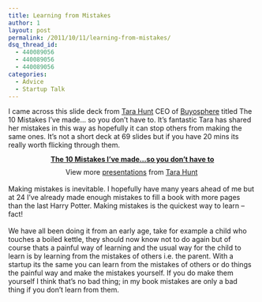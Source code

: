 ```yaml
---
title: Learning from Mistakes
author: 1
layout: post
permalink: /2011/10/11/learning-from-mistakes/
dsq_thread_id:
  - 440089056
  - 440089056
  - 440089056
categories:
  - Advice
  - Startup Talk
---
```

<div id="__ss_9628635" style="width: 500px;">
  <strong style="display: block; margin: 12px 0 4px;"></strong>
</div>

<div style="width: 500px;">
  <strong style="display: block; margin: 12px 0 4px;"></strong>
</div>

<div style="width: 500px;">
  I came across this slide deck from <a title="Tara hunt Twitter" href="https://twitter.com/#!/missrogue">Tara Hunt</a> CEO of <a title="Butosphere homepage" href="http://buyosphere.com/">Buyosphere</a> titled The 10 Mistakes I&#8217;ve made&#8230; so you don&#8217;t have to. It&#8217;s fantastic Tara has shared her mistakes in this way as hopefully it can stop others from making the same ones. It&#8217;s not a short deck at 69 slides but if you have 20 mins its really worth flicking through them.
</div>

<div style="width: 500px;">
  <strong style="display: block; margin: 12px 0 4px;"></strong>
</div>

<div style="width: 500px;">
  <strong style="display: block; margin: 12px 0 4px;"></strong>
</div>

<div style="width: 500px;">
  <strong style="display: block; margin: 12px 0 4px;"></strong>
</div>

<div style="width: 500px; text-align: center;">
  <strong style="display: block; margin: 12px 0 4px;"> <a title="The 10 Mistakes I've made...so you don't have to" href="http://www.slideshare.net/missrogue/the-10-mistakes-ive-madeso-you-dont-have-to" target="_blank">The 10 Mistakes I&#8217;ve made&#8230;so you don&#8217;t have to</a></strong>
</div>

<div id="__ss_9628635" style="width: 500px;">
  <div style="padding-top: 5px; padding-right: 0px; padding-bottom: 12px; padding-left: 0px; text-align: center;">
    View more <a href="http://www.slideshare.net/" target="_blank">presentations</a> from <a href="http://www.slideshare.net/missrogue" target="_blank">Tara Hunt</a>
  </div>
  
  <div style="padding-top: 5px; padding-right: 0px; padding-bottom: 12px; padding-left: 0px; text-align: left;">
    Making mistakes is inevitable. I hopefully have many years ahead of me but at 24 I&#8217;ve already made enough mistakes to fill a book with more pages than the last Harry Potter. Making mistakes is the quickest way to learn &#8211; fact!
  </div>
  
  <div style="padding-top: 5px; padding-right: 0px; padding-bottom: 12px; padding-left: 0px; text-align: left;">
    We have all been doing it from an early age, take for example a child who touches a boiled kettle, they should now know not to do again but of course thats a painful way of learning and the usual way for the child to learn is by learning from the mistakes of others i.e. the parent. With a startup its the same you can learn from the mistakes of others or do things the painful way and make the mistakes yourself. If you do make them yourself I think that&#8217;s no bad thing; in my book mistakes are only a bad thing if you don&#8217;t learn from them.
  </div>
</div>
